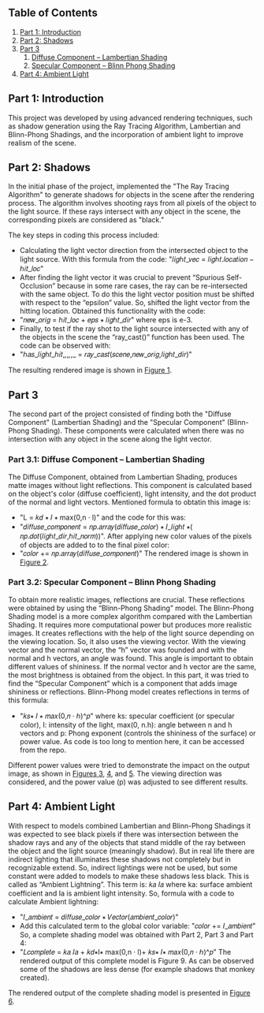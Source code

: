 ## Table of Contents
1. [Part 1: Introduction](#part1-introduction)
2. [Part 2: Shadows](#part2-shadows)
3. [Part 3](#part3)
   1. [Diffuse Component – Lambertian Shading](#part31-diffuse-component--lambertian-shading)
   2. [Specular Component – Blinn Phong Shading](#part32-specular-component--blinn-phong-shading)
4. [Part 4: Ambient Light](#part4-ambient-light)

## Part 1: Introduction
This project was developed by using advanced rendering techniques, such as shadow generation using the Ray Tracing Algorithm, Lambertian and Blinn-Phong Shadings, and the incorporation of ambient light to improve realism of the scene.

## Part 2: Shadows
In the initial phase of the project, implemented the "The Ray Tracing Algorithm" to generate shadows for objects in the scene after the rendering process. The algorithm involves shooting rays from all pixels of the object to the light source. If these rays intersect with any object in the scene, the corresponding pixels are considered as "black."

The key steps in coding this process included:
- Calculating the light vector direction from the intersected object to the light source. With this formula from the code: "𝑙𝑖𝑔ℎ𝑡_𝑣𝑒𝑐 = 𝑙𝑖𝑔ℎ𝑡.𝑙𝑜𝑐𝑎𝑡𝑖𝑜𝑛 − ℎ𝑖𝑡_𝑙𝑜𝑐"
- After finding the light vector it was crucial to prevent “Spurious Self-Occlusion” because in some rare cases, the ray can be re-intersected with the same object. To do this the light vector position must be shifted with respect to the “epsilon” value. So,  shifted the light vector from the hitting location. Obtained this functionality with the code:
- "𝑛𝑒𝑤_𝑜𝑟𝑖𝑔 = ℎ𝑖𝑡_𝑙𝑜𝑐 + 𝑒𝑝𝑠 ∗ 𝑙𝑖𝑔ℎ𝑡_𝑑𝑖𝑟" where eps is e-3.
- Finally, to test if the ray shot to the light source intersected with any of the objects in the scene the “ray_cast()” function has been used. The code can be observed with:
- "ℎ𝑎𝑠_𝑙𝑖𝑔ℎ𝑡_ℎ𝑖𝑡,_,_,_,_,_ = 𝑟𝑎𝑦_𝑐𝑎𝑠𝑡(𝑠𝑐𝑒𝑛𝑒,𝑛𝑒𝑤_𝑜𝑟𝑖𝑔,𝑙𝑖𝑔ℎ𝑡_𝑑𝑖𝑟)"

The resulting rendered image is shown in [Figure 1](https://github.com/kdakn/SceneRenderingWithRayTracing/blob/bf554251b051e0741c840ab07af992f44065000f/renders_for_readme/checkpoint1.png).

## Part 3
The second part of the project consisted of finding both the "Diffuse Component" (Lambertian Shading) and the "Specular Component" (Blinn-Phong Shading). These components were calculated when there was no intersection with any object in the scene along the light vector.

### Part 3.1: Diffuse Component – Lambertian Shading
The Diffuse Component, obtained from Lambertian Shading, produces matte images without light reflections. This component is calculated based on the object's color (diffuse coefficient), light intensity, and the dot product of the normal and light vectors. Mentioned formula to obtatin this image is: 
- "L = 𝑘𝑑 ∗ 𝐼 ∗ max(0,n · l)" and the code for this was: 
- "𝑑𝑖𝑓𝑓𝑢𝑠𝑒_𝑐𝑜𝑚𝑝𝑜𝑛𝑒𝑛𝑡 = 𝑛𝑝.𝑎𝑟𝑟𝑎𝑦(𝑑𝑖𝑓𝑓𝑢𝑠𝑒_𝑐𝑜𝑙𝑜𝑟) ∗ 𝐼_𝑙𝑖𝑔ℎ𝑡 ∗( 𝑛𝑝.𝑑𝑜𝑡(𝑙𝑖𝑔ℎ𝑡_𝑑𝑖𝑟,ℎ𝑖𝑡_𝑛𝑜𝑟𝑚))". 
After applying new color values of the pixels of objects are added to to the final pixel color: 
- "𝑐𝑜𝑙𝑜𝑟 += 𝑛𝑝.𝑎𝑟𝑟𝑎𝑦(𝑑𝑖𝑓𝑓𝑢𝑠𝑒_𝑐𝑜𝑚𝑝𝑜𝑛𝑒𝑛𝑡)"
The rendered image is shown in [Figure 2](https://github.com/kdakn/SceneRenderingWithRayTracing/blob/bf554251b051e0741c840ab07af992f44065000f/renders_for_readme/checkpoint2.1_diffuse.png).

### Part 3.2: Specular Component – Blinn Phong Shading
To obtain more realistic images, reflections are crucial. These reflections were obtained by using the “Blinn-Phong Shading” model. The Blinn-Phong Shading model is a more complex algorithm compared with the Lambertian Shading. It requires more computational power but produces more realistic images. It creates reflections with the help of the light source depending on the viewing location. So, it also uses the viewing vector. With the viewing vector and the normal vector, the “h” vector was founded and with the normal and h vectors, an angle was found. This angle is important to obtain different values of shininess. If the normal vector and h vector are the same, the most brightness is obtained from the object. In this part, it was tried to find the “Specular Component” which is a component that adds image shininess or reflections.
Blinn-Phong model creates reflections in terms of this formula: 
- "𝑘𝑠∗ 𝐼 ∗ 𝑚𝑎𝑥(0,𝑛 · ℎ)^𝑝" 
where ks: specular coefficient (or specular color),
I: intensity of the light, max(0, n.h): angle between n and h vectors and
p: Phong exponent (controls the shininess of the surface) or power value.
As code is too long to mention here, it can be accessed from the repo.

Different power values were tried to demonstrate the impact on the output image, as shown in [Figures 3](https://github.com/kdakn/SceneRenderingWithRayTracing/blob/bf554251b051e0741c840ab07af992f44065000f/renders_for_readme/checkpoint2.2_specular_power10.png), [4](https://github.com/kdakn/SceneRenderingWithRayTracing/blob/bf554251b051e0741c840ab07af992f44065000f/renders_for_readme/checkpoint2.2_specular_power100.png), and [5](https://github.com/kdakn/SceneRenderingWithRayTracing/blob/bf554251b051e0741c840ab07af992f44065000f/renders_for_readme/checkpoint2.2_specular_power1000.png). The viewing direction was considered, and the power value (p) was adjusted to see different results.

## Part 4: Ambient Light
With respect to models combined Lambertian and Blinn-Phong Shadings it was expected to see black pixels if there was intersection between the shadow rays and any of the objects that stand middle of the ray between the object and the light source (meaningly shadow). But in real life there are indirect lighting that illuminates these shadows not completely but in recognizable extend. So, indirect lightings were not be used, but some constant were added to models to make these shadows less black. This is called as “Ambient Lightning”.
This term is: 𝑘𝑎 𝐼𝑎 where ka: surface ambient coefficient and Ia is ambient light intensity. So, formula with a code to calculate Ambient lightning:
- "𝐼_𝑎𝑚𝑏𝑖𝑒𝑛𝑡 = 𝑑𝑖𝑓𝑓𝑢𝑠𝑒_𝑐𝑜𝑙𝑜𝑟 ∗ 𝑉𝑒𝑐𝑡𝑜𝑟(𝑎𝑚𝑏𝑖𝑒𝑛𝑡_𝑐𝑜𝑙𝑜𝑟)"
- Add this calculated term to the global color variable: "𝑐𝑜𝑙𝑜𝑟 += 𝐼_𝑎𝑚𝑏𝑖𝑒𝑛𝑡"
So, a complete shading model was obtained with Part 2, Part 3 and Part 4: 
- "𝐿𝑐𝑜𝑚𝑝𝑙𝑒𝑡𝑒 = 𝑘𝑎 𝐼𝑎 + 𝑘𝑑∗I∗ max(0,n · l)+ 𝑘𝑠∗ 𝐼∗ 𝑚𝑎𝑥(0,𝑛 · ℎ)^𝑝"
The rendered output of this complete model is Figure 9. As can be observed some of the shadows are less dense (for example shadows that monkey created).

The rendered output of the complete shading model is presented in [Figure 6](https://github.com/kdakn/SceneRenderingWithRayTracing/blob/bf554251b051e0741c840ab07af992f44065000f/renders_for_readme/checkpoint3_ambientshading_power200.png).
